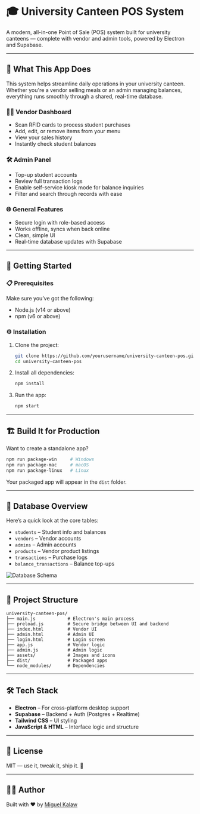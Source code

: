 # 🎓 University Canteen POS System

A modern, all-in-one Point of Sale (POS) system built for university canteens — complete with vendor and admin tools, powered by Electron and Supabase.

---

## 🚀 What This App Does

This system helps streamline daily operations in your university canteen. Whether you're a vendor selling meals or an admin managing balances, everything runs smoothly through a shared, real-time database.

### 👨‍🍳 Vendor Dashboard

- Scan RFID cards to process student purchases
- Add, edit, or remove items from your menu
- View your sales history
- Instantly check student balances

### 🛠️ Admin Panel

- Top-up student accounts
- Review full transaction logs
- Enable self-service kiosk mode for balance inquiries
- Filter and search through records with ease

### 🌐 General Features

- Secure login with role-based access
- Works offline, syncs when back online
- Clean, simple UI
- Real-time database updates with Supabase

---

## 🧰 Getting Started

### 📋 Prerequisites

Make sure you’ve got the following:

- Node.js (v14 or above)
- npm (v6 or above)

### ⚙️ Installation

1. Clone the project:

   ```bash
   git clone https://github.com/yourusername/university-canteen-pos.git
   cd university-canteen-pos
   ```

2. Install all dependencies:

   ```bash
   npm install
   ```

3. Run the app:

   ```bash
   npm start
   ```

---

## 🏗️ Build It for Production

Want to create a standalone app?

```bash
npm run package-win     # Windows
npm run package-mac     # macOS
npm run package-linux   # Linux
```

Your packaged app will appear in the `dist` folder.

---

## 🧱 Database Overview

Here’s a quick look at the core tables:

- `students` – Student info and balances
- `vendors` – Vendor accounts
- `admins` – Admin accounts
- `products` – Vendor product listings
- `transactions` – Purchase logs
- `balance_transactions` – Balance top-ups

![Database Schema](CPOS\assets\pics\Database-Schema.png)

---

## 🧪 Project Structure

```
university-canteen-pos/
├── main.js            # Electron's main process
├── preload.js         # Secure bridge between UI and backend
├── index.html         # Vendor UI
├── admin.html         # Admin UI
├── login.html         # Login screen
├── app.js             # Vendor logic
├── admin.js           # Admin logic
├── assets/            # Images and icons
├── dist/              # Packaged apps
└── node_modules/      # Dependencies
```

---

## 🛠 Tech Stack

- **Electron** – For cross-platform desktop support
- **Supabase** – Backend + Auth (Postgres + Realtime)
- **Tailwind CSS** – UI styling
- **JavaScript & HTML** – Interface logic and structure

---

## 📄 License

MIT — use it, tweak it, ship it. 🚢

---

## 👨‍💼 Author

Built with ❤️ by [Miguel Kalaw](https://github.com/Miguel2604)

